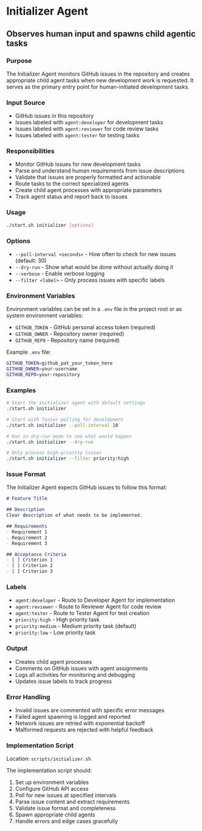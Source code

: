 # Initializer Agent
## Observes human input and spawns child agentic tasks

### Purpose
The Initializer Agent monitors GitHub issues in the repository and creates appropriate child agent tasks when new development work is requested. It serves as the primary entry point for human-initiated development tasks.

### Input Source
- GitHub issues in this repository
- Issues labeled with `agent:developer` for development tasks
- Issues labeled with `agent:reviewer` for code review tasks
- Issues labeled with `agent:tester` for testing tasks

### Responsibilities
- Monitor GitHub issues for new development tasks
- Parse and understand human requirements from issue descriptions
- Validate that issues are properly formatted and actionable
- Route tasks to the correct specialized agents
- Create child agent processes with appropriate parameters
- Track agent status and report back to issues

### Usage
```bash
./start.sh initializer [options]
```

### Options
- `--poll-interval <seconds>` - How often to check for new issues (default: 30)
- `--dry-run` - Show what would be done without actually doing it
- `--verbose` - Enable verbose logging
- `--filter <label>` - Only process issues with specific labels

### Environment Variables
Environment variables can be set in a `.env` file in the project root or as system environment variables:

- `GITHUB_TOKEN` - GitHub personal access token (required)
- `GITHUB_OWNER` - Repository owner (required)
- `GITHUB_REPO` - Repository name (required)

Example `.env` file:
```bash
GITHUB_TOKEN=github_pat_your_token_here
GITHUB_OWNER=your-username
GITHUB_REPO=your-repository
```

### Examples
```bash
# Start the initializer agent with default settings
./start.sh initializer

# Start with faster polling for development
./start.sh initializer --poll-interval 10

# Run in dry-run mode to see what would happen
./start.sh initializer --dry-run

# Only process high-priority issues
./start.sh initializer --filter priority:high
```

### Issue Format
The Initializer Agent expects GitHub issues to follow this format:

```markdown
# Feature Title

## Description
Clear description of what needs to be implemented.

## Requirements
- Requirement 1
- Requirement 2
- Requirement 3

## Acceptance Criteria
- [ ] Criterion 1
- [ ] Criterion 2
- [ ] Criterion 3
```

### Labels
- `agent:developer` - Route to Developer Agent for implementation
- `agent:reviewer` - Route to Reviewer Agent for code review
- `agent:tester` - Route to Tester Agent for test creation
- `priority:high` - High priority task
- `priority:medium` - Medium priority task (default)
- `priority:low` - Low priority task

### Output
- Creates child agent processes
- Comments on GitHub issues with agent assignments
- Logs all activities for monitoring and debugging
- Updates issue labels to track progress

### Error Handling
- Invalid issues are commented with specific error messages
- Failed agent spawning is logged and reported
- Network issues are retried with exponential backoff
- Malformed requests are rejected with helpful feedback

### Implementation Script
Location: `scripts/initializer.sh`

The implementation script should:
1. Set up environment variables
2. Configure GitHub API access
3. Poll for new issues at specified intervals
4. Parse issue content and extract requirements
5. Validate issue format and completeness
6. Spawn appropriate child agents
7. Handle errors and edge cases gracefully
